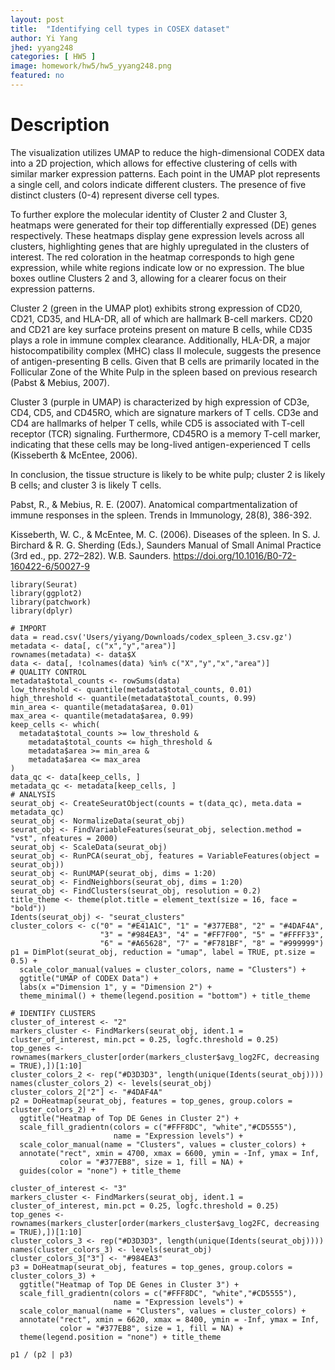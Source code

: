 ```yaml
---
layout: post
title:  "Identifying cell types in COSEX dataset"
author: Yi Yang 
jhed: yyang248
categories: [ HW5 ]
image: homework/hw5/hw5_yyang248.png
featured: no
---
```


# Description
The visualization utilizes UMAP to reduce the high-dimensional CODEX data into a 2D projection, which allows for effective clustering of cells with similar marker expression patterns. Each point in the UMAP plot represents a single cell, and colors indicate different clusters. The presence of five distinct clusters (0-4) represent diverse cell types.

To further explore the molecular identity of Cluster 2 and Cluster 3, heatmaps were generated for their top differentially expressed (DE) genes respectively. These heatmaps display gene expression levels across all clusters, highlighting genes that are highly upregulated in the clusters of interest. The red coloration in the heatmap corresponds to high gene expression, while white regions indicate low or no expression. The blue boxes outline Clusters 2 and 3, allowing for a clearer focus on their expression patterns.

Cluster 2 (green in the UMAP plot) exhibits strong expression of CD20, CD21, CD35, and HLA-DR, all of which are hallmark B-cell markers. CD20 and CD21 are key surface proteins present on mature B cells, while CD35 plays a role in immune complex clearance. Additionally, HLA-DR, a major histocompatibility complex (MHC) class II molecule, suggests the presence of antigen-presenting B cells. Given that B cells are primarily located in the Follicular Zone of the White Pulp in the spleen based on previous research (Pabst & Mebius, 2007). 

Cluster 3 (purple in UMAP) is characterized by high expression of CD3e, CD4, CD5, and CD45RO, which are signature markers of T cells. CD3e and CD4 are hallmarks of helper T cells, while CD5 is associated with T-cell receptor (TCR) signaling. Furthermore, CD45RO is a memory T-cell marker, indicating that these cells may be long-lived antigen-experienced T cells (Kisseberth & McEntee, 2006). 

In conclusion, the tissue structure is likely to be white pulp; cluster 2 is likely B cells; and cluster 3 is likely T cells.

Pabst, R., & Mebius, R. E. (2007). Anatomical compartmentalization of immune responses in the spleen. Trends in Immunology, 28(8), 386-392.

Kisseberth, W. C., & McEntee, M. C. (2006). Diseases of the spleen. In S. J. Birchard & R. G. Sherding (Eds.), Saunders Manual of Small Animal Practice (3rd ed., pp. 272–282). W.B. Saunders. https://doi.org/10.1016/B0-72-160422-6/50027-9


```{r}
library(Seurat)
library(ggplot2)
library(patchwork)
library(dplyr)

# IMPORT 
data = read.csv('Users/yiyang/Downloads/codex_spleen_3.csv.gz')
metadata <- data[, c("x","y","area")]
rownames(metadata) <- data$X
data <- data[, !colnames(data) %in% c("X","y","x","area")]
# QUALITY CONTROL
metadata$total_counts <- rowSums(data)
low_threshold <- quantile(metadata$total_counts, 0.01)
high_threshold <- quantile(metadata$total_counts, 0.99)
min_area <- quantile(metadata$area, 0.01) 
max_area <- quantile(metadata$area, 0.99)
keep_cells <- which(
  metadata$total_counts >= low_threshold & 
    metadata$total_counts <= high_threshold &
    metadata$area >= min_area & 
    metadata$area <= max_area
)
data_qc <- data[keep_cells, ]
metadata_qc <- metadata[keep_cells, ]
# ANALYSIS
seurat_obj <- CreateSeuratObject(counts = t(data_qc), meta.data = metadata_qc)
seurat_obj <- NormalizeData(seurat_obj)
seurat_obj <- FindVariableFeatures(seurat_obj, selection.method = "vst", nfeatures = 2000)
seurat_obj <- ScaleData(seurat_obj)
seurat_obj <- RunPCA(seurat_obj, features = VariableFeatures(object = seurat_obj))
seurat_obj <- RunUMAP(seurat_obj, dims = 1:20)
seurat_obj <- FindNeighbors(seurat_obj, dims = 1:20)
seurat_obj <- FindClusters(seurat_obj, resolution = 0.2)
title_theme <- theme(plot.title = element_text(size = 16, face = "bold"))
Idents(seurat_obj) <- "seurat_clusters"
cluster_colors <- c("0" = "#E41A1C", "1" = "#377EB8", "2" = "#4DAF4A", 
                    "3" = "#984EA3", "4" = "#FF7F00", "5" = "#FFFF33", 
                    "6" = "#A65628", "7" = "#F781BF", "8" = "#999999")
p1 = DimPlot(seurat_obj, reduction = "umap", label = TRUE, pt.size = 0.5) +
  scale_color_manual(values = cluster_colors, name = "Clusters") +
  ggtitle("UMAP of CODEX Data") +
  labs(x ="Dimension 1", y = "Dimension 2") +
  theme_minimal() + theme(legend.position = "bottom") + title_theme 
  
# IDENTIFY CLUSTERS
cluster_of_interest <- "2"  
markers_cluster <- FindMarkers(seurat_obj, ident.1 = cluster_of_interest, min.pct = 0.25, logfc.threshold = 0.25)
top_genes <- rownames(markers_cluster[order(markers_cluster$avg_log2FC, decreasing = TRUE),])[1:10] 
cluster_colors_2 <- rep("#D3D3D3", length(unique(Idents(seurat_obj)))) 
names(cluster_colors_2) <- levels(seurat_obj)  
cluster_colors_2["2"] <- "#4DAF4A"
p2 = DoHeatmap(seurat_obj, features = top_genes, group.colors = cluster_colors_2) +
  ggtitle("Heatmap of Top DE Genes in Cluster 2") + 
  scale_fill_gradientn(colors = c("#FFF8DC", "white","#CD5555"), 
                       name = "Expression levels") +
  scale_color_manual(name = "Clusters", values = cluster_colors) +
  annotate("rect", xmin = 4700, xmax = 6600, ymin = -Inf, ymax = Inf, 
           color = "#377EB8", size = 1, fill = NA) +
  guides(color = "none") + title_theme 

cluster_of_interest <- "3"  
markers_cluster <- FindMarkers(seurat_obj, ident.1 = cluster_of_interest, min.pct = 0.25, logfc.threshold = 0.25)
top_genes <- rownames(markers_cluster[order(markers_cluster$avg_log2FC, decreasing = TRUE),])[1:10] 
cluster_colors_3 <- rep("#D3D3D3", length(unique(Idents(seurat_obj)))) 
names(cluster_colors_3) <- levels(seurat_obj)  
cluster_colors_3["3"] <- "#984EA3"  
p3 = DoHeatmap(seurat_obj, features = top_genes, group.colors = cluster_colors_3) +
  ggtitle("Heatmap of Top DE Genes in Cluster 3") + 
  scale_fill_gradientn(colors = c("#FFF8DC", "white","#CD5555"), 
                       name = "Expression levels") +
  scale_color_manual(name = "Clusters", values = cluster_colors) +
  annotate("rect", xmin = 6620, xmax = 8400, ymin = -Inf, ymax = Inf, 
           color = "#377EB8", size = 1, fill = NA) +
  theme(legend.position = "none") + title_theme

p1 / (p2 | p3)
```

